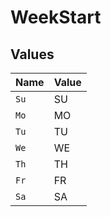 # WeekStart


## Values

| Name  | Value |
| ----- | ----- |
| `Su`  | SU    |
| `Mo`  | MO    |
| `Tu`  | TU    |
| `We`  | WE    |
| `Th`  | TH    |
| `Fr`  | FR    |
| `Sa`  | SA    |